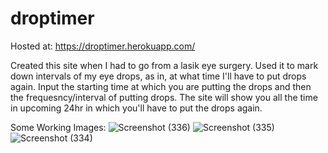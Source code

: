 # droptimer
Hosted at: https://droptimer.herokuapp.com/

Created this site when I had to go from a lasik eye surgery. Used it to mark down intervals of my eye drops, as in, at what time I'll have to put drops again. Input the starting time at which you are putting the drops and then the frequesncy/interval of putting drops. The site will show you all the time in upcoming 24hr in which you'll have to put the drops again.


Some Working Images:
![Screenshot (336)](https://user-images.githubusercontent.com/64270418/170685872-1e605e76-5348-40d4-92cd-0b267acf843d.png)
![Screenshot (335)](https://user-images.githubusercontent.com/64270418/170685875-c999a03f-c8b1-47ec-a885-40b72b2c3514.png)
![Screenshot (334)](https://user-images.githubusercontent.com/64270418/170685876-9bd74b82-f5a0-4423-bdc8-c64b9228ef7a.png)
